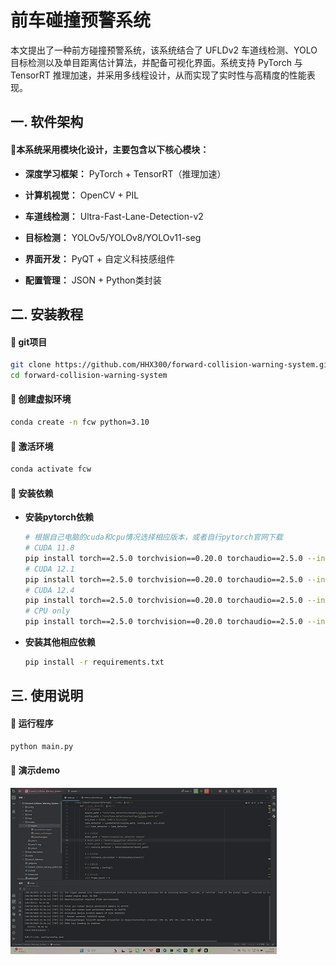 

# 前车碰撞预警系统

本文提出了一种前方碰撞预警系统，该系统结合了 UFLDv2 车道线检测、YOLO 目标检测以及单目距离估计算法，并配备可视化界面。系统支持 PyTorch 与 TensorRT 推理加速，并采用多线程设计，从而实现了实时性与高精度的性能表现。



## 一. 软件架构

#### 📌本系统采用模块化设计，主要包含以下核心模块：

- **深度学习框架：** PyTorch + TensorRT（推理加速）

- **计算机视觉：** OpenCV + PIL

- **车道线检测：** Ultra-Fast-Lane-Detection-v2

- **目标检测：** YOLOv5/YOLOv8/YOLOv11-seg

- **界面开发：** PyQT  + 自定义科技感组件

- **配置管理：** JSON + Python类封装

  

## 二. 安装教程

#### 📌 git项目

```bash
git clone https://github.com/HHX300/forward-collision-warning-system.git
cd forward-collision-warning-system
```

#### 📌 创建虚拟环境

```bash
conda create -n fcw python=3.10
```

#### 📌 激活环境

```bash
conda activate fcw
```

#### 📌 安装依赖

- **安装pytorch依赖**

  ```bash
  # 根据自己电脑的cuda和cpu情况选择相应版本，或者自行pytorch官网下载
  # CUDA 11.8
  pip install torch==2.5.0 torchvision==0.20.0 torchaudio==2.5.0 --index-url https://download.pytorch.org/whl/cu118
  # CUDA 12.1
  pip install torch==2.5.0 torchvision==0.20.0 torchaudio==2.5.0 --index-url https://download.pytorch.org/whl/cu121
  # CUDA 12.4
  pip install torch==2.5.0 torchvision==0.20.0 torchaudio==2.5.0 --index-url https://download.pytorch.org/whl/cu124
  # CPU only
  pip install torch==2.5.0 torchvision==0.20.0 torchaudio==2.5.0 --index-url https://download.pytorch.org/whl/cpu
  ```

- **安装其他相应依赖**

  ```bash
  pip install -r requirements.txt
  
  ```



 ## 三. 使用说明

#### 📌 运行程序

```bash
python main.py
```

#### 📌 演示demo

![演示GIF](demo/demo1.gif)
